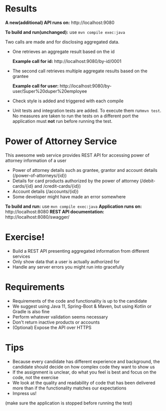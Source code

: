 # Results

**A new(additional) API runs on:** http://localhost:9080

**To build and run(unchanged):** use `mvn compile exec:java`

Two calls are made and for disclosing aggregated data.
- One retrieves an aggregate result based on the id 

  **Example call for id:** http://localhost:9080/by-id/0001
-  The second call retrieves multiple aggregate results based on the grantee 

   **Example call for user:** http://localhost:9080/by-user/Super%20duper%20employee
- Check style is added and triggered with each compile
- Unit tests and integration tests are added. To execute them run`mvn test`. 
  No measures are taken to run the tests on a different port 
  the application must **not** run before running the test.

# Power of Attorney Service
This awesome web service provides REST API for accessing power of attorney information of a user
  - Power of attorney details such as grantee, grantor and account details (/power-of-attorneys/{id})
  - Details for card products authorized by the power of attorney (/debit-cards/{id} and /credit-cards/{id})
  - Account details (/accounts/{id})
  - Some developer might have made an error somewhere

**To build and run:** use `mvn compile exec:java`
**Application runs on:** http://localhost:8080
**REST API documentation:** http://localhost:8080/swagger/


# Exercise!
  - Build a REST API presenting aggregated information from different services
  - Only show data that a user is actually authorized for
  - Handle any server errors you might run into gracefully
  
# Requirements
  - Requirements of the code and functionality is up to the candidate
  - We suggest using Java 11, Spring-Boot & Maven, but using Kotlin or Gradle is also fine
  - Perform whatever validation seems necessary
  - Don't return inactive products or accounts
  - (Optional) Expose the API over HTTPS
 
# Tips
  - Because every candidate has different experience and background, the candidate should decide on how complex code they want to show us
  - If the assignment is unclear, do what you feel is best and focus on the code, not the exercise
  - We look at the quality and readability of code that has been delivered more than if the functionality matches our expectations
  - Impress us!

(make sure the application is stopped before running the test)